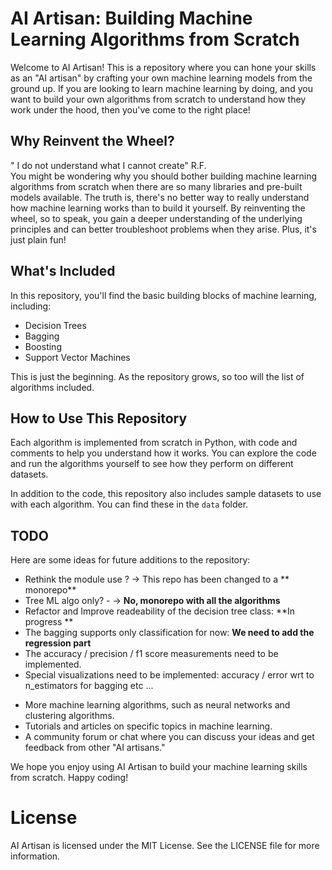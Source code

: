 # AI Artisan: Building Machine Learning Algorithms from Scratch

Welcome to AI Artisan! This is a repository where you can hone your skills as an "AI artisan" by crafting your own machine learning models from the ground up. If you are looking to learn machine learning by doing, and you want to build your own algorithms from scratch to understand how they work under the hood, then you've come to the right place!

## Why Reinvent the Wheel?

" I do not understand what I cannot create" R.F.  
You might be wondering why you should bother building machine learning algorithms from scratch when there are so many libraries and pre-built models available. The truth is, there's no better way to really understand how machine learning works than to build it yourself. By reinventing the wheel, so to speak, you gain a deeper understanding of the underlying principles and can better troubleshoot problems when they arise. Plus, it's just plain fun!

## What's Included

In this repository, you'll find the basic building blocks of machine learning, including:

- Decision Trees
- Bagging
- Boosting
- Support Vector Machines

This is just the beginning. As the repository grows, so too will the list of algorithms included.

## How to Use This Repository

Each algorithm is implemented from scratch in Python, with code and comments to help you understand how it works. You can explore the code and run the algorithms yourself to see how they perform on different datasets.

In addition to the code, this repository also includes sample datasets to use with each algorithm. You can find these in the `data` folder.

## TODO

Here are some ideas for future additions to the repository:


* Rethink the module use ? -> This repo has been changed to a ** monorepo**
* Tree ML algo only? - -> **No, monorepo with all the algorithms**
* Refactor and Improve readeability of the decision tree class: **In progress **
* The bagging supports only classification for now: **We need to add the regression part**
* The accuracy / precision / f1 score measurements need to be implemented.
* Special visualizations need to be implemented: accuracy / error wrt to n_estimators for bagging etc ...
- More machine learning algorithms, such as neural networks and clustering algorithms.
- Tutorials and articles on specific topics in machine learning.
- A community forum or chat where you can discuss your ideas and get feedback from other "AI artisans."


We hope you enjoy using AI Artisan to build your machine learning skills from scratch. Happy coding!

# License

AI Artisan is licensed under the MIT License. See the LICENSE file for more information.
